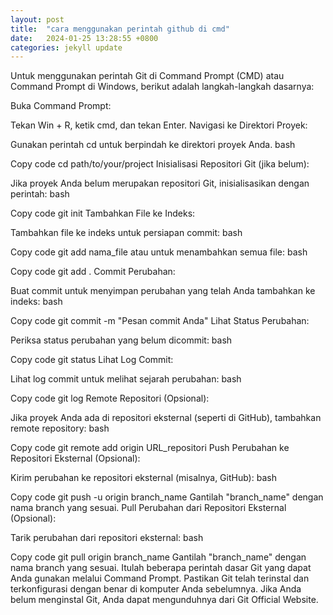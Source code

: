 ```yaml
---
layout: post
title:  "cara menggunakan perintah github di cmd"
date:   2024-01-25 13:28:55 +0800
categories: jekyll update
---
```





Untuk menggunakan perintah Git di Command Prompt (CMD) atau Command Prompt di Windows, berikut adalah langkah-langkah dasarnya:

Buka Command Prompt:

Tekan Win + R, ketik cmd, dan tekan Enter. Navigasi ke Direktori Proyek:

Gunakan perintah cd untuk berpindah ke direktori proyek Anda. bash

Copy code cd path/to/your/project Inisialisasi Repositori Git (jika belum):

Jika proyek Anda belum merupakan repositori Git, inisialisasikan dengan perintah: bash

Copy code git init Tambahkan File ke Indeks:

Tambahkan file ke indeks untuk persiapan commit: bash

Copy code git add nama_file atau untuk menambahkan semua file: bash

Copy code git add . Commit Perubahan:

Buat commit untuk menyimpan perubahan yang telah Anda tambahkan ke indeks: bash

Copy code git commit -m "Pesan commit Anda" Lihat Status Perubahan:

Periksa status perubahan yang belum dicommit: bash

Copy code git status Lihat Log Commit:

Lihat log commit untuk melihat sejarah perubahan: bash

Copy code git log Remote Repositori (Opsional):

Jika proyek Anda ada di repositori eksternal (seperti di GitHub), tambahkan remote repository: bash

Copy code git remote add origin URL_repositori Push Perubahan ke Repositori Eksternal (Opsional):

Kirim perubahan ke repositori eksternal (misalnya, GitHub): bash

Copy code git push -u origin branch_name Gantilah "branch_name" dengan nama branch yang sesuai. Pull Perubahan dari Repositori Eksternal (Opsional):

Tarik perubahan dari repositori eksternal: bash

Copy code git pull origin branch_name Gantilah "branch_name" dengan nama branch yang sesuai. Itulah beberapa perintah dasar Git yang dapat Anda gunakan melalui Command Prompt. Pastikan Git telah terinstal dan terkonfigurasi dengan benar di komputer Anda sebelumnya. Jika Anda belum menginstal Git, Anda dapat mengunduhnya dari Git Official Website.